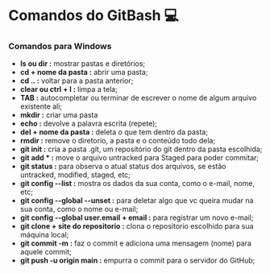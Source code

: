 # Comandos do GitBash :computer:

### Comandos para Windows

- **ls ou dir :** mostrar pastas e diretórios;
- **cd + nome da pasta :** abrir uma pasta;
- **cd .. :** voltar para a pasta anterior;
- **clear ou ctrl + l :** limpa a tela;
- **TAB :** autocompletar ou terminar de escrever o nome de algum arquivo existente ali;
- **mkdir :** criar uma pasta
- **echo :** devolve a palavra escrita (repete);
- **del + nome da pasta :** deleta o que tem dentro da pasta;
- **rmdir :** remove o diretorio, a pasta e o conteúdo todo dela; 
- **git init :** cria a pasta .git, um repositório do git dentro da pasta escolhida;
- **git add * :** move o arquivo untracked para Staged para poder commitar;
- **git status :** para observa o atual status dos arquivos, se estão untracked, modified, staged, etc;
- **git config --list :** mostra os dados da sua conta, como o e-mail, nome, etc;
- **git config --global --unset :** para deletar algo que vc queira mudar na sua conta, como o nome ou e-mail;
- **git config --global user.email + email :** para registrar um novo e-mail;
- **git clone + site do repositorio :** clona o repositorio escolhido para sua máquina local;
- **git commit -m :** faz o commit e adiciona uma mensagem (nome) para aquele commit;
- **git push -u origin main :** empurra o commit para o servidor do GitHub;